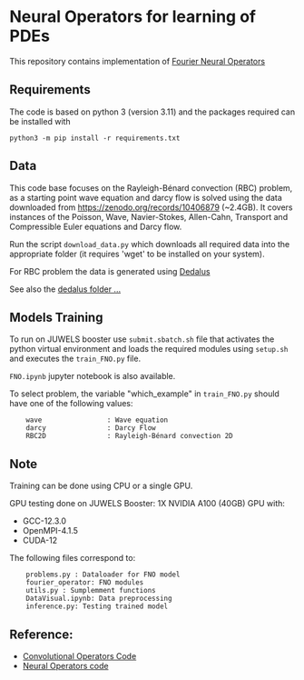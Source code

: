 # Neural Operators for learning of PDEs

This repository contains implementation of [Fourier Neural Operators](https://arxiv.org/abs/2010.08895)


## Requirements
The code is based on python 3 (version 3.11) and the packages required can be installed with

	python3 -m pip install -r requirements.txt


## Data

This code base focuses on the Rayleigh-Bénard convection (RBC) problem, as a starting point wave equation and darcy flow is solved using the data downloaded from https://zenodo.org/records/10406879 (~2.4GB). It covers instances of the Poisson, Wave, Navier-Stokes, Allen-Cahn, Transport and Compressible Euler equations and Darcy flow. 

Run the script `download_data.py` which downloads all required data into the appropriate folder (it requires 'wget' to be installed on your system).

For RBC problem the data is generated using [Dedalus](https://dedalus-project.readthedocs.io/en/latest/pages/examples/ivp_2d_rayleigh_benard.html)

See also the [dedalus folder ...](./dedalus)

## Models Training

To run on JUWELS booster use `submit.sbatch.sh` file that activates the python virtual environment and loads the required modules using `setup.sh` and executes the  `train_FNO.py` file.

`FNO.ipynb` jupyter notebook is also available.

To select problem, the variable "which_example" in `train_FNO.py` should have one of the following values:
```
    wave                : Wave equation
    darcy               : Darcy Flow
    RBC2D               : Rayleigh-Bénard convection 2D
```

## Note

Training can be done using CPU or a single GPU.

GPU testing done on JUWELS Booster: 1X NVIDIA A100 (40GB) GPU with:
- GCC-12.3.0 
- OpenMPI-4.1.5 
- CUDA-12 

The following files correspond to:

```
    problems.py : Dataloader for FNO model
    fourier_operator: FNO modules
    utils.py : Sumplemment functions
    DataVisual.ipynb: Data preprocessing
    inference.py: Testing trained model
```

## Reference:
- [Convolutional Operators Code](https://github.com/bogdanraonic3/ConvolutionalNeuralOperator)
- [Neural Operators code](https://github.com/neuraloperator/neuraloperator)
